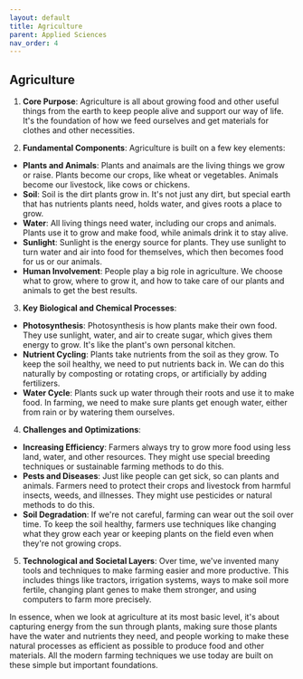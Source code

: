 ```yaml
---
layout: default
title: Agriculture
parent: Applied Sciences
nav_order: 4
---
```


## Agriculture

1. **Core Purpose**: Agriculture is all about growing food and other useful things from the earth to keep people alive and support our way of life. It's the foundation of how we feed ourselves and get materials for clothes and other necessities.

2. **Fundamental Components**: Agriculture is built on a few key elements:
* **Plants and Animals**: Plants and anaimals are the living things we grow or raise. Plants become our crops, like wheat or vegetables. Animals become our livestock, like cows or chickens.
* **Soil**: Soil is the dirt plants grow in. It's not just any dirt, but special earth that has nutrients plants need, holds water, and gives roots a place to grow.
* **Water**: All living things need water, including our crops and animals. Plants use it to grow and make food, while animals drink it to stay alive.
* **Sunlight**: Sunlight is the energy source for plants. They use sunlight to turn water and air into food for themselves, which then becomes food for us or our animals.
* **Human Involvement**: People play a big role in agriculture. We choose what to grow, where to grow it, and how to take care of our plants and animals to get the best results.

3. **Key Biological and Chemical Processes**:
* **Photosynthesis**: Photosynthesis is how plants make their own food. They use sunlight, water, and air to create sugar, which gives them energy to grow. It's like the plant's own personal kitchen.
* **Nutrient Cycling**: Plants take nutrients from the soil as they grow. To keep the soil healthy, we need to put nutrients back in. We can do this naturally by composting or rotating crops, or artificially by adding fertilizers.
* **Water Cycle**: Plants suck up water through their roots and use it to make food. In farming, we need to make sure plants get enough water, either from rain or by watering them ourselves.

4. **Challenges and Optimizations**:
* **Increasing Efficiency**: Farmers always try to grow more food using less land, water, and other resources. They might use special breeding techniques or sustainable farming methods to do this.
* **Pests and Diseases**: Just like people can get sick, so can plants and animals. Farmers need to protect their crops and livestock from harmful insects, weeds, and illnesses. They might use pesticides or natural methods to do this.
* **Soil Degradation**: If we're not careful, farming can wear out the soil over time. To keep the soil healthy, farmers use techniques like changing what they grow each year or keeping plants on the field even when they're not growing crops.

5. **Technological and Societal Layers**: Over time, we've invented many tools and techniques to make farming easier and more productive. This includes things like tractors, irrigation systems, ways to make soil more fertile, changing plant genes to make them stronger, and using computers to farm more precisely.

In essence, when we look at agriculture at its most basic level, it's about capturing energy from the sun through plants, making sure those plants have the water and nutrients they need, and people working to make these natural processes as efficient as possible to produce food and other materials. All the modern farming techniques we use today are built on these simple but important foundations.
